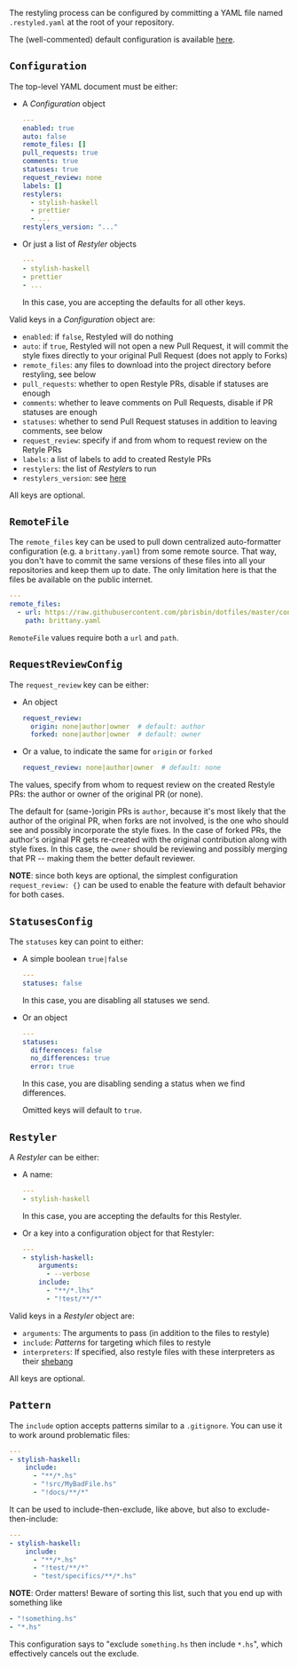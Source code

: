 The restyling process can be configured by committing a YAML file named `.restyled.yaml` at the root of your repository.

The (well-commented) default configuration is available [here](https://github.com/restyled-io/restyler/blob/master/config/default.yaml).

## `Configuration`

The top-level YAML document must be either:

- A *Configuration* object

  ```yaml
  ---
  enabled: true
  auto: false
  remote_files: []
  pull_requests: true
  comments: true
  statuses: true
  request_review: none
  labels: []
  restylers:
    - stylish-haskell
    - prettier
    - ...
  restylers_version: "..."
  ```

- Or just a list of *Restyler* objects

  ```yaml
  ---
  - stylish-haskell
  - prettier
  - ...
  ```

  In this case, you are accepting the defaults for all other keys.

Valid keys in a *Configuration* object are:

- `enabled`: if `false`, Restyled will do nothing
- `auto`: if `true`, Restyled will not open a new Pull Request, it will commit the style fixes directly to your original Pull Request (does not apply to Forks)
- `remote_files`: any files to download into the project directory before restyling, see below
- `pull_requests`: whether to open Restyle PRs, disable if statuses are enough
- `comments`: whether to leave comments on Pull Requests, disable if PR statuses are enough
- `statuses`: whether to send Pull Request statuses in addition to leaving comments, see below
- `request_review`: specify if and from whom to request review on the Retyle PRs
- `labels`: a list of labels to add to created Restyle PRs
- `restylers`: the list of *Restyler*s to run
- `restylers_version`: see [here](https://github.com/restyled-io/restyled.io/wiki/Restyler-Versions)

All keys are optional.

## `RemoteFile`

The `remote_files` key can be used to pull down centralized auto-formatter configuration (e.g. a `brittany.yaml`) from some remote source. That way, you don't have to commit the same versions of these files into all your repositories and keep them up to date. The only limitation here is that the files be available on the public internet.

```yaml
---
remote_files:
  - url: https://raw.githubusercontent.com/pbrisbin/dotfiles/master/config/brittany/config.yaml
    path: brittany.yaml
```

`RemoteFile` values require both a `url` and `path`.

## `RequestReviewConfig`

The `request_review` key can be either:

- An object

  ```yaml
  request_review:
    origin: none|author|owner  # default: author
    forked: none|author|owner  # default: owner
  ```

- Or a value, to indicate the same for `origin` or `forked`

  ```yaml
  request_review: none|author|owner  # default: none
  ```

The values, specify from whom to request review on the created Restyle PRs: the author or owner of the original PR (or none).

The default for (same-)origin PRs is `author`, because it's most likely that the author of the original PR, when forks are not involved, is the one who should see and possibly incorporate the style fixes. In the case of forked PRs, the author's original PR gets re-created with the original contribution along with style fixes. In this case, the `owner` should be reviewing and possibly merging that PR -- making them the better default reviewer.

**NOTE**: since both keys are optional, the simplest configuration `request_review: {}` can be used to enable the feature with default behavior for both cases.

## `StatusesConfig`

The `statuses` key can point to either:

- A simple boolean `true|false`

  ```yaml
  ---
  statuses: false
  ```

  In this case, you are disabling all statuses we send.

- Or an object

  ```yaml
  ---
  statuses:
    differences: false
    no_differences: true
    error: true
  ```

  In this case, you are disabling sending a status when we find differences.

  Omitted keys will default to `true`.

## `Restyler`

A *Restyler* can be either:

- A name:

  ```yaml
  ---
  - stylish-haskell
  ```

  In this case, you are accepting the defaults for this Restyler.

- Or a key into a configuration object for that Restyler:

  ```yaml
  ---
  - stylish-haskell:
      arguments:
        - --verbose
      include:
        - "**/*.lhs"
        - "!test/**/*"
  ```

Valid keys in a *Restyler* object are:

- `arguments`: The arguments to pass (in addition to the files to restyle)
- `include`: *Patterns* for targeting which files to restyle
- `interpreters`: If specified, also restyle files with these interpreters as their [shebang](https://en.wikipedia.org/wiki/Shebang_(Unix))

All keys are optional.

## `Pattern`

The `include` option accepts patterns similar to a `.gitignore`. You can use it to work around problematic files:

```yaml
---
- stylish-haskell:
    include:
      - "**/*.hs"
      - "!src/MyBadFile.hs"
      - "!docs/**/*"
```

It can be used to include-then-exclude, like above, but also to exclude-then-include:

```yaml
---
- stylish-haskell:
    include:
      - "**/*.hs"
      - "!test/**/*"
      - "test/specifics/**/*.hs"
```

**NOTE**: Order matters! Beware of sorting this list, such that you end up with something like

```yaml
- "!something.hs"
- "*.hs"
```

This configuration says to "exclude `something.hs` then include `*.hs`", which effectively cancels out the exclude.